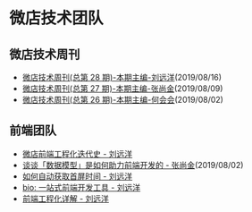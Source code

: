 # 微店技术团队

## 微店技术周刊

+   [微店技术周刊(总第 28 期)-本期主编-刘远洋](https://github.com/weidian-inc/weidian-tech-blog/issues/7)(2019/08/16)
+   [微店技术周刊(总第 27 期)-本期主编-张尚金](https://github.com/weidian-inc/weidian-tech-blog/issues/7)(2019/08/09)
+   [微店技术周刊(总第 26 期)-本期主编-何会会](https://github.com/weidian-inc/weidian-tech-blog/issues/5)(2019/08/02)

## 前端团队

+   [微店前端工程化迭代史 - 刘远洋](https://github.com/hoperyy/blog/issues/145)
+   [谈谈「数据模型」是如何助力前端开发的 - 张尚金](https://github.com/weidian-inc/weidian-tech-blog/issues/6)(2019/08/02)
+   [如何自动获取首屏时间 - 刘远洋](https://github.com/weidian-inc/FE-blog/issues/1)
+   [bio: 一站式前端开发工具 - 刘远洋](https://github.com/weidian-inc/FE-blog/issues/2)
+   [前端工程化详解 - 刘远洋](https://github.com/hoperyy/front-end-engineering)
